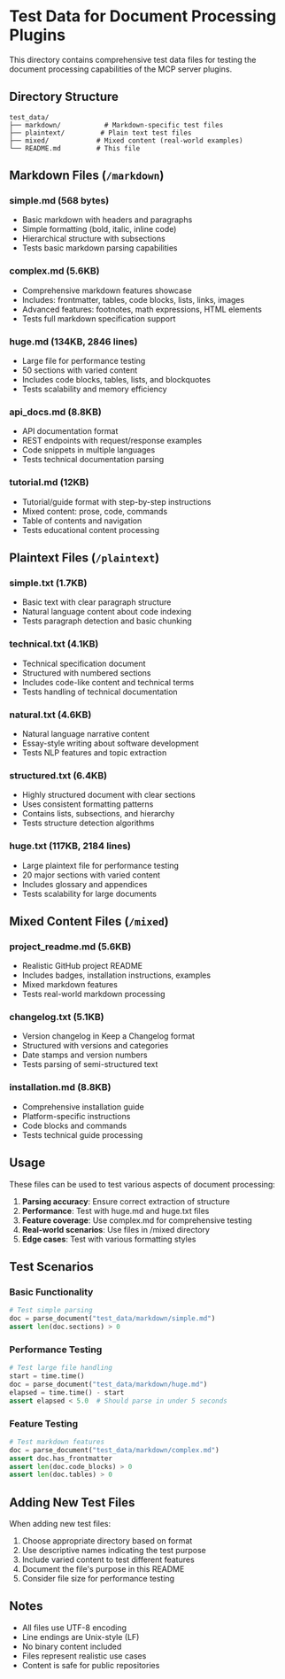 # Test Data for Document Processing Plugins

This directory contains comprehensive test data files for testing the document processing capabilities of the MCP server plugins.

## Directory Structure

```
test_data/
├── markdown/           # Markdown-specific test files
├── plaintext/         # Plain text test files
├── mixed/            # Mixed content (real-world examples)
└── README.md         # This file
```

## Markdown Files (`/markdown`)

### simple.md (568 bytes)
- Basic markdown with headers and paragraphs
- Simple formatting (bold, italic, inline code)
- Hierarchical structure with subsections
- Tests basic markdown parsing capabilities

### complex.md (5.6KB)
- Comprehensive markdown features showcase
- Includes: frontmatter, tables, code blocks, lists, links, images
- Advanced features: footnotes, math expressions, HTML elements
- Tests full markdown specification support

### huge.md (134KB, 2846 lines)
- Large file for performance testing
- 50 sections with varied content
- Includes code blocks, tables, lists, and blockquotes
- Tests scalability and memory efficiency

### api_docs.md (8.8KB)
- API documentation format
- REST endpoints with request/response examples
- Code snippets in multiple languages
- Tests technical documentation parsing

### tutorial.md (12KB)
- Tutorial/guide format with step-by-step instructions
- Mixed content: prose, code, commands
- Table of contents and navigation
- Tests educational content processing

## Plaintext Files (`/plaintext`)

### simple.txt (1.7KB)
- Basic text with clear paragraph structure
- Natural language content about code indexing
- Tests paragraph detection and basic chunking

### technical.txt (4.1KB)
- Technical specification document
- Structured with numbered sections
- Includes code-like content and technical terms
- Tests handling of technical documentation

### natural.txt (4.6KB)
- Natural language narrative content
- Essay-style writing about software development
- Tests NLP features and topic extraction

### structured.txt (6.4KB)
- Highly structured document with clear sections
- Uses consistent formatting patterns
- Contains lists, subsections, and hierarchy
- Tests structure detection algorithms

### huge.txt (117KB, 2184 lines)
- Large plaintext file for performance testing
- 20 major sections with varied content
- Includes glossary and appendices
- Tests scalability for large documents

## Mixed Content Files (`/mixed`)

### project_readme.md (5.6KB)
- Realistic GitHub project README
- Includes badges, installation instructions, examples
- Mixed markdown features
- Tests real-world markdown processing

### changelog.txt (5.1KB)
- Version changelog in Keep a Changelog format
- Structured with versions and categories
- Date stamps and version numbers
- Tests parsing of semi-structured text

### installation.md (8.8KB)
- Comprehensive installation guide
- Platform-specific instructions
- Code blocks and commands
- Tests technical guide processing

## Usage

These files can be used to test various aspects of document processing:

1. **Parsing accuracy**: Ensure correct extraction of structure
2. **Performance**: Test with huge.md and huge.txt files
3. **Feature coverage**: Use complex.md for comprehensive testing
4. **Real-world scenarios**: Use files in /mixed directory
5. **Edge cases**: Test with various formatting styles

## Test Scenarios

### Basic Functionality
```python
# Test simple parsing
doc = parse_document("test_data/markdown/simple.md")
assert len(doc.sections) > 0
```

### Performance Testing
```python
# Test large file handling
start = time.time()
doc = parse_document("test_data/markdown/huge.md")
elapsed = time.time() - start
assert elapsed < 5.0  # Should parse in under 5 seconds
```

### Feature Testing
```python
# Test markdown features
doc = parse_document("test_data/markdown/complex.md")
assert doc.has_frontmatter
assert len(doc.code_blocks) > 0
assert len(doc.tables) > 0
```

## Adding New Test Files

When adding new test files:

1. Choose appropriate directory based on format
2. Use descriptive names indicating the test purpose
3. Include varied content to test different features
4. Document the file's purpose in this README
5. Consider file size for performance testing

## Notes

- All files use UTF-8 encoding
- Line endings are Unix-style (LF)
- No binary content included
- Files represent realistic use cases
- Content is safe for public repositories